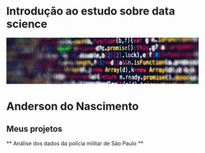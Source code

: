 # Introdução ao estudo sobre data science
<p align="center">
<img src="banner.jpg">
</p>

# Anderson do Nascimento

## Meus projetos

** Análise dos dados da polícia militar de São Paulo **

